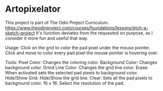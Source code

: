 # Artopixelator

This project is part of The Odin Project Curriculum.
https://www.theodinproject.com/courses/foundations/lessons/etch-a-sketch-project
It's function deviates from the requested on purpose, as I consider it more fun and useful that way.

Usage:
Click on the grid to color the pad pixel under the mouse pointer.
Click and move to color every pad pixel the mouse pointer is hovering over.

Tools:
Pixel Color: Changes the coloring color.
Background Color: Changes background color.
Grind Line Color: Changes the grid line color.
Erase: When activated sets the selected pad pixels to background color.
Hide/Show Grid: Hide/Show the grid line.
Clear: Sets all the pad pixels to background color.
16 x 16: Select the resolution of the pad.

